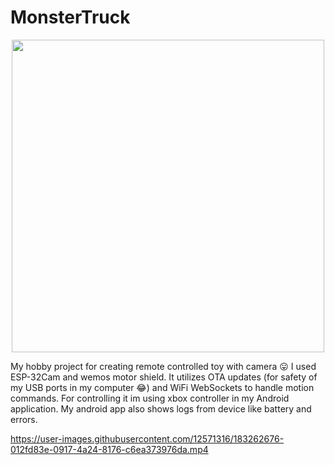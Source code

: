 # MonsterTruck
<p align="center">
<img src="https://user-images.githubusercontent.com/12571316/183261664-645b2a99-16fc-446c-9713-88bf6ea035a5.jpeg" width="500">
</p>

My hobby project for creating remote controlled toy with camera 😛 I used ESP-32Cam and wemos motor shield. It utilizes OTA updates (for safety of my USB ports in my computer 😂) and WiFi WebSockets to handle motion commands. For controlling it im using xbox controller in my Android application. My android app also shows logs from device like battery and errors.



https://user-images.githubusercontent.com/12571316/183262676-012fd83e-0917-4a24-8176-c6ea373976da.mp4

